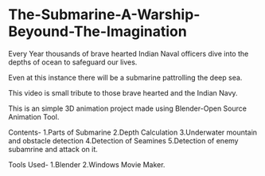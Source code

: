 # The-Submarine-A-Warship-Beyound-The-Imagination

Every Year thousands of brave hearted Indian Naval officers dive into the depths of ocean to safeguard our lives.

Even at this instance there will be a submarine pattrolling the deep sea.

This video is small tribute to those brave hearted and the Indian Navy.

This is an simple 3D animation project made using Blender-Open Source Animation Tool.

Contents-
  1.Parts of Submarine
  2.Depth Calculation
  3.Underwater mountain and obstacle detection
  4.Detection of Seamines
  5.Detection of enemy subamrine and attack on it.
  
  
  Tools Used-
  1.Blender
  2.Windows Movie Maker.


